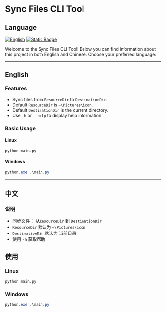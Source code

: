 # Sync Files CLI Tool

## Language
[![English](https://img.shields.io/badge/English-click%20here-blue)](README.en.md)
[![Static Badge](https://img.shields.io/badge/%E7%AE%80%E4%BD%93%E4%B8%AD%E6%96%87-%E7%82%B9%E5%87%BB%E5%89%8D%E5%BE%80-orange)](README.zh.md)

Welcome to the Sync Files CLI Tool! Below you can find information about this project in both English and Chinese. Choose your preferred language:

---

## English

### Features

- Sync files from `ResourceDir` to `DestinationDir`.
- Default `ResourceDir` is `~\Pictures\icon`.
- Default `DestinationDir` is the current directory.
- Use `-h` or `--help` to display help information.


### Basic Usage

#### Linux
```bash
python main.py
```

#### Windows

```ps1
python.exe .\main.py
```

---

## 中文

### 说明

- 同步文件： 从`ResourceDir` 到 `DestinationDir`
- `ResourceDir` 默认为 `~\Pictures\icon`
- `DestinationDir` 默认为 当前目录
- 使用 `-h` 获取帮助 
## 使用

### Linux
```bash
python main.py
```

### Windows

```ps1
python.exe .\main.py
```